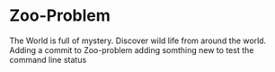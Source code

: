 # Zoo-Problem

The World is full of mystery.
Discover wild life from around the world.
Adding a commit to Zoo-problem
adding somthing new to test the command line status
